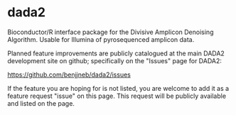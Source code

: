 dada2
=====

Bioconductor/R interface package for the Divisive Amplicon Denoising Algorithm. Usable for Illumina of pyrosequenced amplicon data.

Planned feature improvements are publicly catalogued at the main DADA2 development site on github; specifically on the "Issues" page for DADA2:

https://github.com/benjjneb/dada2/issues

If the feature you are hoping for is not listed, you are welcome to add it as a feature request "issue" on this page. This request will be publicly available and listed on the page.
